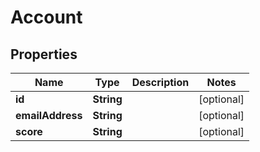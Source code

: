 
# Account

## Properties
Name | Type | Description | Notes
------------ | ------------- | ------------- | -------------
**id** | **String** |  |  [optional]
**emailAddress** | **String** |  |  [optional]
**score** | **String** |  |  [optional]



